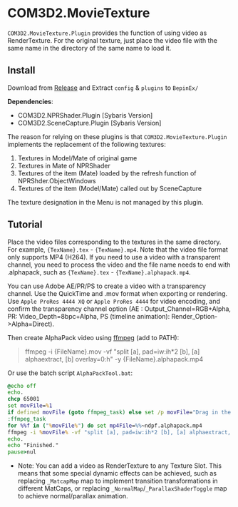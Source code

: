 # COM3D2.MovieTexture

`COM3D2.MovieTexture.Plugin` provides the function of using video as RenderTexture.
For the original texture, just place the video file with the same name in the directory of the same name to load it.

## Install

Download from [Release](https://github.com/silver1145/COM3D2.MovieTexture/releases) and Extract `config` & `plugins` to `BepinEx/`

**Dependencies**:

* COM3D2.NPRShader.Plugin [Sybaris Version]
* COM3D2.SceneCapture.Plugin [Sybaris Version]

The reason for relying on these plugins is that `COM3D2.MovieTexture.Plugin` implements the replacement of the following textures:

1. Textures in Model/Mate of original game
2. Textures in Mate of NPRShader
3. Textures of the item (Mate) loaded by the refresh function of NPRShder.ObjectWindows
4. Textures of the item (Model/Mate) called out by SceneCapture

The texture designation in the Menu is not managed by this plugin.

## Tutorial

Place the video files corresponding to the textures in the same directory. For example, `{TexName}.tex` - `{TexName}.mp4`. Note that the video file format only supports MP4 (H264).
If you need to use a video with a transparent channel, you need to process the video and the file name needs to end with .alphapack, such as `{TexName}.tex` - `{TexName}.alphapack.mp4`.

You can use Adobe AE/PR/PS to create a video with a transparency channel. Use the QuickTime and .mov format when exporting or rendering. Use `Apple ProRes 4444 XQ` or `Apple ProRes 4444` for video encoding, and confirm the transparency channel option (AE : Output_Channel=RGB+Alpha, PR: Video_Depth=8bpc+Alpha, PS (timeline animation): Render_Option->Alpha=Direct).

Then create AlphaPack video using [ffmpeg](https://www.ffmpeg.org/download.html) (add to PATH):
> ffmpeg -i {FileName}.mov -vf "split [a], pad=iw:ih*2 [b], [a] alphaextract, [b] overlay=0:h" -y {FileName}.alphapack.mp4

Or use the batch script `AlphaPackTool.bat`:

```bat
@echo off
echo.
chcp 65001
set movFile=%1
if defined movFile (goto ffmpeg_task) else set /p movFile="Drag in the mov file with a transparent channel and press Enter:"
:ffmpeg_task
for %%f in ("%movFile%") do set mp4File=%%~ndpf.alphapack.mp4
ffmpeg -i %movFile% -vf "split [a], pad=iw:ih*2 [b], [a] alphaextract, [b] overlay=0:h" -y %mp4File%
echo.
echo "Finished."
pause>nul
```

* Note: You can add a video as RenderTexture to any Texture Slot. This means that some special dynamic effects can be achieved, such as replacing `_MatcapMap` map to implement transition transformations in different MatCaps, or replacing `_NormalMap`/`_ParallaxShaderToggle` map to achieve normal/parallax animation.
